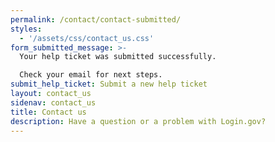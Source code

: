 ```yaml
---
permalink: /contact/contact-submitted/
styles:
  - '/assets/css/contact_us.css'
form_submitted_message: >-
  Your help ticket was submitted successfully.

  Check your email for next steps.
submit_help_ticket: Submit a new help ticket
layout: contact_us
sidenav: contact_us
title: Contact us
description: Have a question or a problem with Login.gov?
---
```


